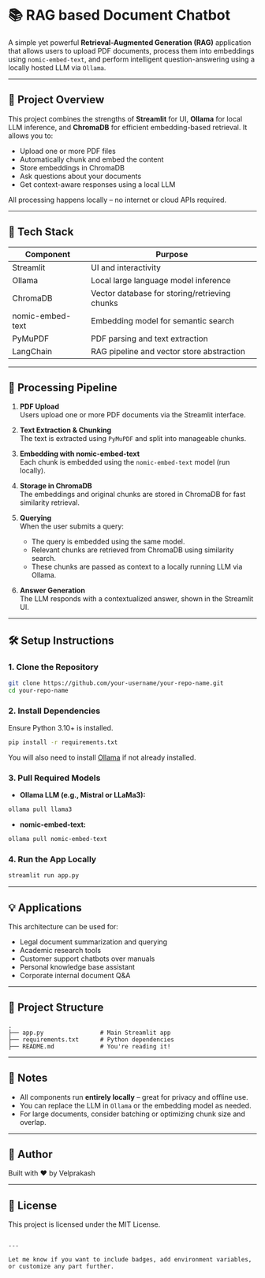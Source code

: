 # 📚 RAG based Document Chatbot

A simple yet powerful **Retrieval-Augmented Generation (RAG)** application that allows users to upload PDF documents, process them into embeddings using `nomic-embed-text`, and perform intelligent question-answering using a locally hosted LLM via `Ollama`.

---

## 🚀 Project Overview

This project combines the strengths of **Streamlit** for UI, **Ollama** for local LLM inference, and **ChromaDB** for efficient embedding-based retrieval. It allows you to:

- Upload one or more PDF files
- Automatically chunk and embed the content
- Store embeddings in ChromaDB
- Ask questions about your documents
- Get context-aware responses using a local LLM

All processing happens locally – no internet or cloud APIs required.

---

## 🧠 Tech Stack

| Component   | Purpose                                        |
|-------------|------------------------------------------------|
| Streamlit   | UI and interactivity                           |
| Ollama      | Local large language model inference           |
| ChromaDB    | Vector database for storing/retrieving chunks  |
| nomic-embed-text | Embedding model for semantic search       |
| PyMuPDF     | PDF parsing and text extraction                |
| LangChain   | RAG pipeline and vector store abstraction      |


---

## 🔧 Processing Pipeline

1. **PDF Upload**  
   Users upload one or more PDF documents via the Streamlit interface.

2. **Text Extraction & Chunking**  
   The text is extracted using `PyMuPDF` and split into manageable chunks.

3. **Embedding with nomic-embed-text**  
   Each chunk is embedded using the `nomic-embed-text` model (run locally).

4. **Storage in ChromaDB**  
   The embeddings and original chunks are stored in ChromaDB for fast similarity retrieval.

5. **Querying**  
   When the user submits a query:
   - The query is embedded using the same model.
   - Relevant chunks are retrieved from ChromaDB using similarity search.
   - These chunks are passed as context to a locally running LLM via Ollama.

6. **Answer Generation**  
   The LLM responds with a contextualized answer, shown in the Streamlit UI.

---

## 🛠️ Setup Instructions

### 1. Clone the Repository

```bash
git clone https://github.com/your-username/your-repo-name.git
cd your-repo-name
```

### 2. Install Dependencies

Ensure Python 3.10+ is installed.

```bash
pip install -r requirements.txt
```

You will also need to install [Ollama](https://ollama.com/) if not already installed.

### 3. Pull Required Models

- **Ollama LLM (e.g., Mistral or LLaMa3):**

```bash
ollama pull llama3
```

- **nomic-embed-text:**

```bash
ollama pull nomic-embed-text
```

### 4. Run the App Locally

```bash
streamlit run app.py
```

---

## 💡 Applications

This architecture can be used for:

- Legal document summarization and querying
- Academic research tools
- Customer support chatbots over manuals
- Personal knowledge base assistant
- Corporate internal document Q&A

---

## 📂 Project Structure

```
.
├── app.py                # Main Streamlit app
├── requirements.txt      # Python dependencies
├── README.md             # You're reading it!

```

---

## 📌 Notes

- All components run **entirely locally** – great for privacy and offline use.
- You can replace the LLM in `Ollama` or the embedding model as needed.
- For large documents, consider batching or optimizing chunk size and overlap.

---

## 👤 Author

Built with ❤️ by Velprakash

---

## 📜 License

This project is licensed under the MIT License.
```

---

Let me know if you want to include badges, add environment variables, or customize any part further.
